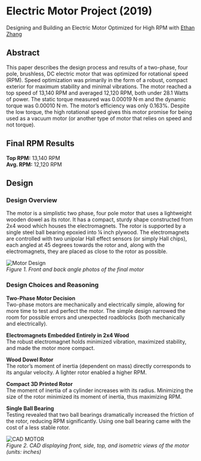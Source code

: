 # Electric Motor Project (2019)
Designing and Building an Electric Motor Optimized for High RPM with [Ethan Zhang](https://www.linkedin.com/in/ethnzhng/)

## Abstract
This paper describes the design process and results of a two-phase, four pole, brushless, DC electric motor that was optimized for rotational speed (RPM). Speed optimization was primarily in the form of a robust, compact exterior for maximum stability and minimal vibrations. The motor reached a top speed of 13,140 RPM and averaged 12,120 RPM, both under 28.1 Watts of power. The static torque measured was 0.00019 N⋅m and the dynamic torque was 0.00010 N⋅m. The motor’s efficiency was only 0.163%. Despite the low torque, the high rotational speed gives this motor promise for being used as a vacuum motor (or another type of motor that relies on speed and not torque). 

## Final RPM Results
**Top RPM:** 13,140 RPM  
**Avg. RPM:** 12,120 RPM   

## Design

### Design Overview
The motor is a simplistic two phase, four pole motor that uses a lightweight wooden dowel as its rotor. It has a compact, sturdy shape constructed from 2x4 wood which houses the electromagnets. The rotor is supported by a single steel ball bearing epoxied into ¼ inch plywood. The electromagnets are controlled with two unipolar Hall effect sensors (or simply Hall chips), each angled at 45 degrees towards the rotor and, along with the electromagnets, they are placed as close to the rotor as possible.

![Motor Design](https://user-images.githubusercontent.com/59108656/89957939-90b90c80-dbed-11ea-84a7-c0ea9ff91acc.png)  
*Figure 1. Front and back angle photos of the final motor*

### Design Choices and Reasoning
**Two-Phase Motor Decision**  
Two-phase motors are mechanically and electrically simple, allowing for more time to test and perfect the motor. The simple design narrowed the room for possible errors and unexpected roadblocks (both mechanically and electrically). 

**Electromagnets Embedded Entirely in 2x4 Wood**  
The robust electromagnet holds minimized vibration, maximized stability, and made the motor more compact.

**Wood Dowel Rotor**  
The rotor’s moment of inertia (dependent on mass) directly corresponds to its angular velocity. A lighter rotor enabled a higher RPM.

**Compact 3D Printed Rotor**  
The moment of inertia of a cylinder increases with its radius. Minimizing the size of the rotor minimized its moment of inertia, thus maximizing RPM.

**Single Ball Bearing**  
Testing revealed that two ball bearings dramatically increased the friction of the rotor, reducing RPM significantly. Using one ball bearing came with the cost of a less stable rotor.

![CAD MOTOR](https://user-images.githubusercontent.com/59108656/89958454-bc88c200-dbee-11ea-8d35-1d921f4f19bc.png)  
*Figure 2. CAD displaying front, side, top, and isometric views of the motor (units: inches)*


